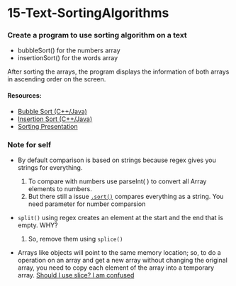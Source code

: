 # 15-Text-SortingAlgorithms

### Create a program to use sorting algorithm on a text  
* bubbleSort() for the numbers array
* insertionSort() for the words array

After sorting the arrays, the program displays the information of both arrays in ascending order on the screen.

#### Resources:
  * [Bubble Sort (C++/Java)](http://cathyatseneca.github.io/DSAnim/web/bubble.html)
  * [Insertion Sort (C++/Java)](http://cathyatseneca.github.io/DSAnim/web/insertion.html)
  * [Sorting Presentation](https://prezi.com/_c5eer8nslnm/sorting/)

### Note for self
* By default comparison is based on strings because regex gives you strings for everything.
   1. To compare with numbers use parseInt( ) to convert all Array elements to numbers. 
   2. But there still a issue [`.sort()`](http://www.w3schools.com/jsref/jsref_sort.asp) compares everything as a string. You need parameter for number comparsion

* `split()` using regex creates an element at the start and the end that is empty. WHY?
   1.  So, remove them using `splice()` 

* Arrays like objects will point to the same memory location; so, to do a operation on an array and get a new array without changing the original array, you need to copy each element of the array into a temporary array. [Should I use slice? I am confused](http://stackoverflow.com/questions/7486085/copying-array-by-value-in-javascript)
